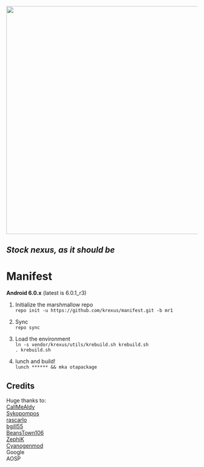 <p align="center">
  <img src="https://raw.github.com/krexus/manifest/mm/krexus-logo.png" width="600">
</p>


*Stock nexus, as it should be*
------------------------------

Manifest
========

**Android 6.0.x** (latest is 6.0.1_r3)

1. Initialize the marshmallow repo	
`repo init -u https://github.com/krexus/manifest.git -b mr1`

2. Sync		
`repo sync`

3. Load the environment		
`ln -s vendor/krexus/utils/krebuild.sh krebuild.sh`		
`. krebuild.sh`

4. lunch and build!		
`lunch ****** && mka otapackage`

Credits
------------
Huge thanks to:  
[CallMeAldy](https://github.com/CallMeAldy)		
[Sykopompos](https://github.com/Sykopompos)		
[rascarlo](https://plus.google.com/+CarloDiNuccio/)		
[bgill55](https://github.com/bgill55)		
[BeansTown106](https://github.com/BeansTown106)		
[ZephiK](https://github.com/zephiK)		
[Cyanogenmod](https://github.com/CyanogenMod)  
Google	
AOSP
